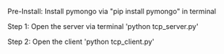 Pre-Install:
Install pymongo via "pip install pymongo" in terminal

Step 1: Open the server via terminal 'python tcp_server.py' 

Step 2: Open the client 'python tcp_client.py'
